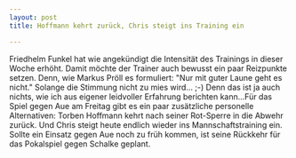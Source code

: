```yaml
---
layout: post
title: Hoffmann kehrt zurück, Chris steigt ins Training ein

---
```


Friedhelm Funkel hat wie angekündigt die Intensität des Trainings in dieser Woche erhöht. Damit möchte der Trainer auch bewusst ein paar Reizpunkte setzen. Denn, wie Markus Pröll es formuliert: "Nur mit guter Laune geht es nicht." Solange die Stimmung nicht zu mies wird... ;-) Denn das ist ja auch nichts, wie ich aus eigener leidvoller Erfahrung berichten kann...Für das Spiel gegen Aue am Freitag gibt es ein paar zusätzliche personelle Alternativen: Torben Hoffmann kehrt nach seiner Rot-Sperre in die Abwehr zurück. Und Chris steigt heute endlich wieder ins Mannschaftstraining ein. Sollte ein Einsatz gegen Aue noch zu früh kommen, ist seine Rückkehr für das Pokalspiel gegen Schalke geplant.


